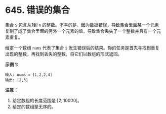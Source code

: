 # 645. 错误的集合

集合 `S` 包含从1到 `n` 的整数。不幸的是，因为数据错误，导致集合里面某一个元素复制了成了集合里面的另外一个元素的值，导致集合丢失了一个整数并且有一个元素重复。

给定一个数组 `nums` 代表了集合 `S` 发生错误后的结果。你的任务是首先寻找到重复出现的整数，再找到丢失的整数，将它们以数组的形式返回。

**示例 1:**

```()
输入: nums = [1,2,2,4]
输出: [2,3]
```

**注意：**

1. 给定数组的长度范围是 $[2, 10000]$。
2. 给定的数组是无序的。
